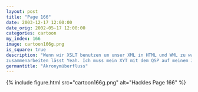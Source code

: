 ```yaml
---
layout: post
title: "Page 166"
date: 2003-12-17 12:00:00
date_orig: 2002-05-17 12:00:00
categories: cartoon
my_index: 166
image: cartoon166g.png
is_square: true
description: "Wenn wir XSLT benutzen um unser XML in HTML und WML zu wandeln können wir unser ROI erhöhen Oder XHTML Basic und CSS, wenn W3C es
zusammenarbeiten lässt Yeah. Ich muss mein XYT mit dem QSP auf meinem JLTZ synchronisieren Sorry, ich wusste nicht, dass ihr über echtes Zeug redet Preston Katrina Vittles Hackles"
germantitle: "Akronymüberfluss"
---
```


{% include figure.html src="cartoon166g.png" alt="Hackles Page 166"  %}

